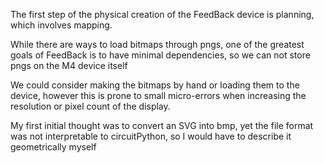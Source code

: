 The first step of the physical creation of the FeedBack device is planning, which involves mapping.

While there are ways to load bitmaps through pngs, one of the greatest goals of FeedBack is to have minimal dependencies, so we can not store pngs on the M4 device itself

We could consider making the bitmaps by hand or loading them to the device, however this is prone to small micro-errors when increasing the resolution or pixel count of the display.

My first initial thought was to convert an SVG into bmp, yet the file format was not interpretable to circuitPython, so I would have to describe it geometrically myself



